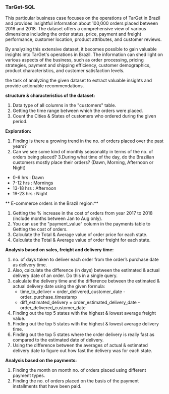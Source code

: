 ### TarGet-SQL

This particular business case focuses on the operations of TarGet in Brazil and provides insightful information about 100,000 orders placed between 2016 and 2018. The dataset offers a comprehensive view of various dimensions including the order status, price, payment and freight performance, customer location, product attributes, and customer reviews.

By analyzing this extensive dataset, it becomes possible to gain valuable insights into TarGet's operations in Brazil. The information can shed light on various aspects of the business, such as order processing, pricing strategies, payment and shipping efficiency, customer demographics, product characteristics, and customer satisfaction levels.

the task of analyzing the given dataset to extract valuable insights and provide actionable recommendations.

**structure & characteristics of the dataset:**
  1. Data type of all columns in the "customers" table.
  2. Getting the time range between which the orders were placed.
  3. Count the Cities & States of customers who ordered during the given period.

**Exploration:**
  1. Finding is there a growing trend in the no. of orders placed over the past years?
  2. Can we see some kind of monthly seasonality in terms of the no. of orders being placed?
  3.During what time of the day, do the Brazilian customers mostly place their orders? (Dawn, Morning, Afternoon or Night)
   * 0-6 hrs : Dawn
   * 7-12 hrs : Mornings
   * 13-18 hrs : Afternoon
   * 19-23 hrs : Night

** E-commerce orders in the Brazil region:**
  1. Getting the % increase in the cost of orders from year 2017 to 2018 (include months between Jan to Aug only).
  2. You can use the "payment_value" column in the payments table to Getting the cost of orders.
  3. Calculate the Total & Average value of order price for each state.
  4. Calculate the Total & Average value of order freight for each state.

**Analysis based on sales, freight and delivery time:**
  1. no. of days taken to deliver each order from the order’s purchase date as delivery time.
  2. Also, calculate the difference (in days) between the estimated & actual delivery date of an order.
     Do this in a single query.
  3. calculate the delivery time and the difference between the estimated & actual delivery date using the given formula:
       * time_to_deliver = order_delivered_customer_date - order_purchase_timestamp
       * diff_estimated_delivery = order_estimated_delivery_date - order_delivered_customer_date
  4. Finding out the top 5 states with the highest & lowest average freight value.
  5. Finding out the top 5 states with the highest & lowest average delivery time.
  6. Finding out the top 5 states where the order delivery is really fast as compared to the estimated date of delivery.
  7. Using the difference between the averages of actual & estimated delivery date to figure out how fast the delivery was for each state.

**Analysis based on the payments:**
  1. Finding the month on month no. of orders placed using different payment types.
  2. Finding the no. of orders placed on the basis of the payment installments that have been paid.
     
